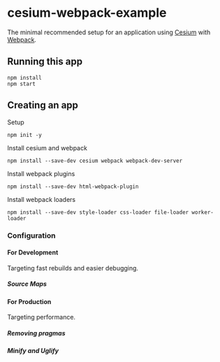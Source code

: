 # cesium-webpack-example

The minimal recommended setup for an application using [Cesium](https://cesiumjs.org/) with [Webpack](https://webpack.js.org/concepts/).

## Running this app

```
npm install
npm start
```

## Creating an app

Setup 
```
npm init -y
```

Install cesium and webpack
```
npm install --save-dev cesium webpack webpack-dev-server
```

Install webpack plugins
```
npm install --save-dev html-webpack-plugin
```

Install webpack loaders
```
npm install --save-dev style-loader css-loader file-loader worker-loader
```

### Configuration 

#### For Development

Targeting fast rebuilds and easier debugging.

##### Source Maps

#### For Production

Targeting performance.

##### Removing pragmas

##### Minify and Uglify